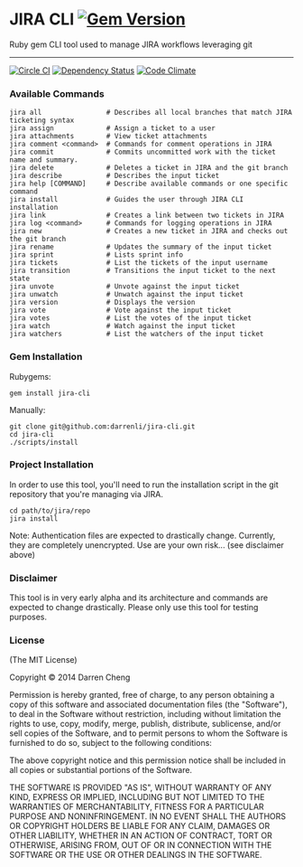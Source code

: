 # JIRA CLI [![Gem Version](https://badge.fury.io/rb/jira-cli.png)](http://badge.fury.io/rb/jira-cli)

Ruby gem CLI tool used to manage JIRA workflows leveraging git

* * *

[![Circle CI](https://circleci.com/gh/drn/jira-cli.svg?style=svg)](https://circleci.com/gh/drn/jira-cli)
[![Dependency Status](https://gemnasium.com/darrenli/jira-cli.png)](https://gemnasium.com/darrenli/jira-cli)
[![Code Climate](https://codeclimate.com/github/darrenli/jira-cli.png)](https://codeclimate.com/github/darrenli/jira-cli)

### Available Commands

    jira all                # Describes all local branches that match JIRA ticketing syntax
    jira assign             # Assign a ticket to a user
    jira attachments        # View ticket attachments
    jira comment <command>  # Commands for comment operations in JIRA
    jira commit             # Commits uncommitted work with the ticket name and summary.
    jira delete             # Deletes a ticket in JIRA and the git branch
    jira describe           # Describes the input ticket
    jira help [COMMAND]     # Describe available commands or one specific command
    jira install            # Guides the user through JIRA CLI installation
    jira link               # Creates a link between two tickets in JIRA
    jira log <command>      # Commands for logging operations in JIRA
    jira new                # Creates a new ticket in JIRA and checks out the git branch
    jira rename             # Updates the summary of the input ticket
    jira sprint             # Lists sprint info
    jira tickets            # List the tickets of the input username
    jira transition         # Transitions the input ticket to the next state
    jira unvote             # Unvote against the input ticket
    jira unwatch            # Unwatch against the input ticket
    jira version            # Displays the version
    jira vote               # Vote against the input ticket
    jira votes              # List the votes of the input ticket
    jira watch              # Watch against the input ticket
    jira watchers           # List the watchers of the input ticket

### Gem Installation

Rubygems:

    gem install jira-cli

Manually:

    git clone git@github.com:darrenli/jira-cli.git
    cd jira-cli
    ./scripts/install

### Project Installation

In order to use this tool, you'll need to run the installation script in the
git repository that you're managing via JIRA.

    cd path/to/jira/repo
    jira install

Note: Authentication files are expected to drastically change. Currently, they
are completely unencrypted. Use are your own risk... (see disclaimer above)

### Disclaimer

This tool is in very early alpha and its architecture and commands
are expected to change drastically. Please only use this tool for testing
purposes.

### License

(The MIT License)

Copyright © 2014 Darren Cheng

Permission is hereby granted, free of charge, to any person obtaining a copy of
this software and associated documentation files (the "Software"), to deal in
the Software without restriction, including without limitation the rights to
use, copy, modify, merge, publish, distribute, sublicense, and/or sell copies
of the Software, and to permit persons to whom the Software is furnished to do
so, subject to the following conditions:

The above copyright notice and this permission notice shall be included in all
copies or substantial portions of the Software.

THE SOFTWARE IS PROVIDED "AS IS", WITHOUT WARRANTY OF ANY KIND, EXPRESS OR
IMPLIED, INCLUDING BUT NOT LIMITED TO THE WARRANTIES OF MERCHANTABILITY,
FITNESS FOR A PARTICULAR PURPOSE AND NONINFRINGEMENT. IN NO EVENT SHALL THE
AUTHORS OR COPYRIGHT HOLDERS BE LIABLE FOR ANY CLAIM, DAMAGES OR OTHER
LIABILITY, WHETHER IN AN ACTION OF CONTRACT, TORT OR OTHERWISE, ARISING FROM,
OUT OF OR IN CONNECTION WITH THE SOFTWARE OR THE USE OR OTHER DEALINGS IN THE
SOFTWARE.
